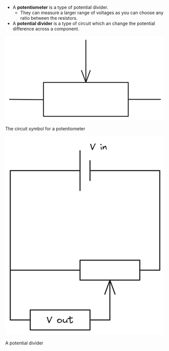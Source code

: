 * A **potentiometer** is a type of potential divider.
    * They can measure a larger range of voltages as you can choose any ratio between the resistors.
* A **potential divider** is a type of circuit which an change the potential difference across a component.

![The circuit symbol for a potentiometer](Physics/Year%201/Electricity/Potential%20dividers/Untitled.png)

The circuit symbol for a potentiometer

![A potential divider](Physics/Year%201/Electricity/Potential%20dividers/Untitled%201.png)

A potential divider